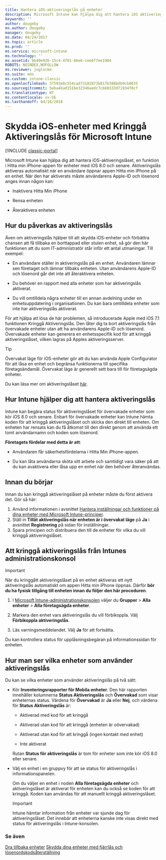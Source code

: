 ```yaml
---
title: Hantera iOS-aktiveringslås på enheter
description: Microsoft Intune kan hjälpa dig att hantera iOS aktiveringslås, en funktion i Hitta Min iPhone appen för enheter med iOS 7.1 och senare.
keywords: ''
author: dougeby
ms.author: dougeby
manager: dougeby
ms.date: 04/24/2017
ms.topic: article
ms.prod: ''
ms.service: microsoft-intune
ms.technology: ''
ms.assetid: bb49e926-15c4-4f01-b6eb-cee6f7ee1984
ROBOTS: NOINDEX,NOFOLLOW
ms.reviewer: joglocke
ms.suite: ems
ms.custom: intune-classic
ms.openlocfilehash: 37593e8c554cad73182873b01f6388bdb9cb0035
ms.sourcegitcommit: 5eba4bad151be32346aedc7cbb0333d71934f8cf
ms.translationtype: HT
ms.contentlocale: sv-SE
ms.lasthandoff: 04/16/2018
---
```

# <a name="help-protect-ios-devices-with-activation-lock-bypass-for-microsoft-intune"></a>Skydda iOS-enheter med Kringgå Aktiveringslås för Microsoft Intune

[!INCLUDE [classic-portal](../includes/classic-portal.md)]

Microsoft Intune kan hjälpa dig att hantera iOS-aktiveringslåset, en funktion i Hitta min iPhone-appen för enheter med iOS 8.0 och senare. Aktiveringslås aktiveras automatiskt när en användare öppnar appen Hitta min iPhone på en enhet. När den har aktiverats måste användarens Apple-ID och lösenord anges innan någon kan: 

-   Inaktivera Hitta Min iPhone

-   Rensa enheten

-   Återaktivera enheten

## <a name="how-activation-lock-affects-you"></a>Hur du påverkas av aktiveringslås
Även om aktiveringslås hjälper till att skydda iOS-enheter och förbättra chansen att få tillbaka en borttappad eller stulen enhet, så gör den här funktionen att du som IT-administratör står inför ett antal utmaningar. Till exempel:

-   En användare ställer in aktiveringslås på en enhet. Användaren lämnar sen företaget och lämnar tillbaks enheten. Utan användarens Apple-ID och lösenord går det inte att återaktivera enheten.

-   Du behöver en rapport med alla enheter som har aktiveringslås aktiverat.

-   Du vill omtilldela några enheter till en annan avdelning under en enhetsuppdatering i organisationen. Du kan bara omtilldela enheter som inte har aktiveringslås aktiverat.

För att hjälpa att lösa de här problemen, så introducerade Apple med iOS 7.1 funktionen Kringgå Aktiveringslås. Den låter dig ta bort aktiveringslås från övervakade enheter utan att ha användarens Apple-ID och lösenord. Övervakade enheter kan generera en enhetsspecifik kod för att kringgå aktiveringslåset, vilken lagras på Apples aktiveringsserver.

> [!TIP]
> Övervakat läge för iOS-enheter gör att du kan använda Apple Configurator för att låsa en enhet och begränsa funktionerna till specifika företagsändamål. Övervakat läge är generellt sett bara till för företagsägda enheter.

Du kan läsa mer om aktiveringslåset [här](https://support.apple.com/en-us/HT201365).

## <a name="how-intune-helps-you-manage-activation-lock"></a>Hur Intune hjälper dig att hantera aktiveringslås
Intune kan begära status för aktiveringslåset för övervakade enheter som kör iOS 8.0 och senare. Enbart för övervakade enheter kan Intune hämta koden för att kringgå aktiveringslåset och skicka den direkt till enheten. Om enheten har rensats kan du få åtkomst till den direkt genom att använda ett tomt användarnamn och koden som lösenord.

**Företagets fördelar med detta är att**:

-   Användaren får säkerhetsfördelarna i Hitta Min iPhone-appen.

-   Du kan låta användarna sköta sitt arbete och samtidigt vara säker på att du kan avaktivera eller låsa upp en enhet när den behöver återanvändas.

## <a name="before-you-start"></a>Innan du börjar

Innan du kan kringgå aktiveringslåset på enheter måste du först aktivera det. Gör så här:

1. Använd informationen i avsnittet [Hantera inställningar och funktioner på dina enheter med Microsoft Intune-principer](/intune-classic/deploy-use/ios-policy-settings-in-microsoft-intune).
2. Ställ in **Tillåt aktiveringslås när enheten är i övervakat läge** på **Ja** i avsnittet **Registrering** på sidan för inställningar.
3. Spara principen och distribuera den till de enheter för vilka du vill kringgå aktiveringslåset.

## <a name="how-to-use-activation-lock-bypass-from-the-intune-admin-console"></a>Att kringgå aktiveringslås från Intunes administrationskonsol
> [!IMPORTANT]
> När du kringgått aktiveringslåset på en enhet aktiveras ett nytt aktiveringslås automatiskt om appen Hitta min iPhone öppnas. Därför **bör du ha fysisk tillgång till enheten innan du följer den här proceduren**.

1.  I [Microsoft Intune-administrationskonsolen](https://manage.microsoft.com) väljer du **Grupper** &gt; **Alla enheter** &gt; **Alla företagsägda enheter**.

2.  Markera den enhet vars aktiveringslås du vill förbikoppla. Välj **Förbikoppla aktiveringslås**.

3.  Läs varningsmeddelandet. Välj **Ja** för att fortsätta.

Du kan kontrollera status för upplåsningsbegäran på informationssidan för enheten.

## <a name="how-to-see-which-devices-are-using-activation-lock"></a>Hur man ser vilka enheter som använder aktiveringslås
Du kan se vilka enheter som använder aktiveringslås på två sätt:

-   Kör **Inventeringsrapporter för Mobila enheter**. Den här rapporten innehåller kolumnerna **Status Aktiveringslås** och **Övervakad** som visar enheternas status. Värdena för **Övervakad** är **Ja** eller **Nej**, och värdena för **Status Aktiveringslås** är:

    -   Aktiverad med kod för att kringgå

    -   Aktiverad utan kod för att kringgå (enheten är oövervakad)

    -   Aktiverad utan kod för att kringgå (ingen kontakt med enhet)

    -   Inte aktiverat

    Rutan **Status för aktiveringslås** är tom för enheter som inte kör iOS 8.0 eller senare.

-   Välj en enhet i en gruppvy för att se status för aktiveringslås i informationspanelen.

    Om du väljer en enhet i noden **Alla företagsägda enheter** och aktiveringslåset är aktiverat för enheten kan du också se koden för att kringgå. Koden kan användas för att manuellt kringgå aktiveringslåset.

    > [!IMPORTANT]
    >Intune hämtar information från enheter var sjunde dag för aktiveringslåset. Det innebär att enheterna kanske inte visas direkt med status för aktiveringslås i Intune-konsolen.


### <a name="see-also"></a>Se även
[Dra tillbaka enheter](retire-devices-from-microsoft-intune-management.md)
[Skydda dina enheter med fjärrlås och lösenordskodsåterställning](use-remote-lock-and-passcode-reset-in-microsoft-intune.md)
